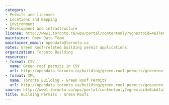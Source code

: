 ```yaml
---
category:
- Permits and licenses
- Locations and mapping
- Environment
- Development and infrastructure
license: http://www1.toronto.ca/wps/portal/contentonly?vgnextoid=4a37e03bb8d1e310VgnVCM10000071d60f89RCRD
maintainer: Open Data Team
maintainer_email: opendata@toronto.ca
notes: Green Roof-related building permit applications.
organization: Toronto Building
resources:
- format: CSV
  name: Green roof permits in CSV
  url: http://opendata.toronto.ca/building/green.roof.permits/greenroof.csv
- format: XML
  name: Toronto Building - Green Roof Permits
  url: http://opendata.toronto.ca/building/green.roof.permits/greenroof.xml
source: http://www1.toronto.ca/wps/portal/contentonly?vgnextoid=0abdfa24d5e83310VgnVCM1000003dd60f89RCRD&vgnextchannel=1a66e03bb8d1e310VgnVCM10000071d60f89RCRD
title: Building Permits - Green Roofs
---
```

